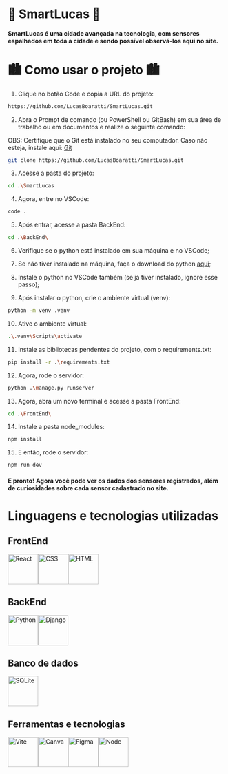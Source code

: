 # 🌆 SmartLucas 🌆

#### SmartLucas é uma cidade avançada na tecnologia, com sensores espalhados em toda a cidade e sendo possível observá-los aqui no site.

# 🏙️ Como usar o projeto 🏙️

1. Clique no botão Code e copia a URL do projeto:

```bash
https://github.com/LucasBoaratti/SmartLucas.git
```

2. Abra o Prompt de comando (ou PowerShell ou GitBash) em sua área de trabalho ou em documentos e realize o seguinte comando:

OBS: Certifique que o Git está instalado no seu computador. Caso não esteja, instale aqui: [Git](https://git-scm.com/downloads)

```bash 
git clone https://github.com/LucasBoaratti/SmartLucas.git
```

3. Acesse a pasta do projeto:

```bash
cd .\SmartLucas
```

4. Agora, entre no VSCode:

```bash
code .
```

5. Após entrar, acesse a pasta BackEnd:

```bash
cd .\BackEnd\
```

6. Verifique se o python está instalado em sua máquina e no VSCode;

7. Se não tiver instalado na máquina, faça o download do python [aqui](https://www.python.org/);

8. Instale o python no VSCode também (se já tiver instalado, ignore esse passo);

9. Após instalar o python, crie o ambiente virtual (venv):

```bash
python -m venv .venv
```

10. Ative o ambiente virtual: 

```bash
.\.venv\Scripts\activate
```

11. Instale as bibliotecas pendentes do projeto, com o requirements.txt: 

```bash
pip install -r .\requirements.txt
```

12. Agora, rode o servidor: 

```bash
python .\manage.py runserver
```

13. Agora, abra um novo terminal e acesse a pasta FrontEnd: 

```bash
cd .\FrontEnd\
```

14. Instale a pasta node_modules: 

```bash
npm install
```

15. E então, rode o servidor:

```bash
npm run dev
```

#### E pronto! Agora você pode ver os dados dos sensores registrados, além de curiosidades sobre cada sensor cadastrado no site.

# Linguagens e tecnologias utilizadas

## FrontEnd

<div style="display: flex;">
  <img src="https://cdn.jsdelivr.net/gh/devicons/devicon@latest/icons/react/react-original.svg" alt="React" width="70px" height="70px"/>
  <img src="https://cdn.jsdelivr.net/gh/devicons/devicon@latest/icons/css3/css3-original.svg" alt="CSS" width="70px" height="70px"/>
  <img src="https://cdn.jsdelivr.net/gh/devicons/devicon@latest/icons/html5/html5-original.svg" alt="HTML" width="70px" height="70px"/>
</div>

## BackEnd

<div style="display: flex;">
  <img src="https://cdn.jsdelivr.net/gh/devicons/devicon@latest/icons/python/python-original.svg" alt="Python" width="70px" height="70px"/>
  <img src="https://icon.icepanel.io/Technology/png-shadow-512/Django.png" alt="Django" title="Django" width="70px" height="70px"/>
</div>

## Banco de dados

<div style="display: flex;">
  <img src="https://cdn.jsdelivr.net/gh/devicons/devicon@latest/icons/sqlite/sqlite-original.svg" alt="SQLite" width="70px" height="70px"/>
</div>

## Ferramentas e tecnologias

<div style="display: flex;">
  <img src="https://cdn.jsdelivr.net/gh/devicons/devicon@latest/icons/vitejs/vitejs-original.svg" alt="Vite" width="70px" height="70px"/>
  <img src="https://cdn.jsdelivr.net/gh/devicons/devicon@latest/icons/canva/canva-original.svg" alt="Canva" width="70px" height="70px"/>
  <img src="https://cdn.jsdelivr.net/gh/devicons/devicon@latest/icons/figma/figma-original.svg" alt="Figma" width="70px" height="70px"/>
  <img src="https://cdn.jsdelivr.net/gh/devicons/devicon@latest/icons/nodejs/nodejs-original.svg" alt="Node" width="70px" height="70px" />
</div>
